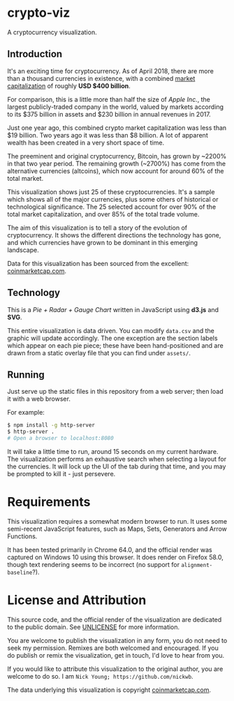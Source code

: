 # crypto-viz
A cryptocurrency visualization.


## Introduction
It's an exciting time for cryptocurrency. As of April 2018, there are more than a thousand currencies in existence, with a combined [market capitalization](https://en.wikipedia.org/wiki/Market_capitalization) of roughly **USD $400 billion**.

For comparison, this is a little more than half the size of *Apple Inc.*, the largest publicly-traded company in the world, valued by markets according to its $375 billion in assets and $230 billion in annual revenues in 2017.

Just one year ago, this combined crypto market capitalization was less than $19 billion. Two years ago it was less than $8 billion. A lot of apparent wealth has been created in a very short space of time.

The preeminent and original cryptocurrency, Bitcoin, has grown by ~2200% in that two year period. The remaining growth (~2700%) has come from the alternative currencies (altcoins), which now account for around 60% of the total market.

This visualization shows just 25 of these cryptocurrencies. It's a sample which shows all of the major currencies, plus some others of historical or technological significance. The 25 selected account for over 90% of the total market capitalization, and over 85% of the total trade volume.

The aim of this visualization is to tell a story of the evolution of cryptocurrency. It shows the different directions the technology has gone, and which currencies have grown to be dominant in this emerging landscape.

Data for this visualization has been sourced from the excellent: [coinmarketcap.com](https://coinmarketcap.com/).


## Technology
This is a *Pie + Radar + Gauge Chart* written in JavaScript using **d3.js** and **SVG**.

This entire visualization is data driven. You can modify `data.csv` and the graphic will update accordingly. The one exception are the section labels which appear on each pie piece; these have been hand-positioned and are drawn from a static overlay file that you can find under `assets/`.

## Running

Just serve up the static files in this repository from a web server; then load it with a web browser.

For example:

```bash
$ npm install -g http-server
$ http-server .
# Open a browser to localhost:8080
```

It will take a little time to run, around 15 seconds on my current hardware. The visualization performs an exhaustive search when selecting a layout for the currencies. It will lock up the UI of the tab during that time, and you may be prompted to kill it - just persevere.

# Requirements
This visualization requires a somewhat modern browser to run. It uses some semi-recent JavaScript features, such as Maps, Sets, Generators and Arrow Functions.

It has been tested primarily in Chrome 64.0, and the official render was captured on Windows 10 using this browser. It does render on Firefox 58.0, though text rendering seems to be incorrect (no support for `alignment-baseline`?).

# License and Attribution
This source code, and the official render of the visualization are dedicated to the public domain. See [UNLICENSE](https://github.com/nickwb/cryptographic/blob/master/UNLICENSE) for more information.

You are welcome to publish the visualization in any form, you do not need to seek my permission. Remixes are both welcomed and encouraged. If you do publish or remix the visualization, get in touch, I'd love to hear from you.

If you would like to attribute this visualization to the original author, you are welcome to do so. I am `Nick Young; https://github.com/nickwb`.

The data underlying this visualization is copyright [coinmarketcap.com](https://coinmarketcap.com/).

